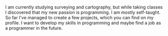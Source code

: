 I am currently studying surveying and cartography, but while taking classes 
I discovered that my new passion is programming. 
I am mostly self-taught. So far I've managed to create a few projects, 
which you can find on my profile.
I want to develop my skills in programming and maybe find a job as a programmer in the future.

<!---
Matitzo/Matitzo is a ✨ special ✨ repository because its `README.md` (this file) appears on your GitHub profile.
You can click the Preview link to take a look at your changes.
--->
